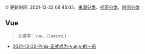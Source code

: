 :alarm_clock: 更新时间: 2021-12-22 09:45:03。[来源分类](../README.md)、[标签分类](../TAGS.md)、[时间分类](../TIMELINE.md)

## Vue


> 关键字：`Vue`、`ElementUI`



- [2021-12-22-Pinia-正式成为-vuejs-的一员](https://toutiao.io/k/oyiffyc) 